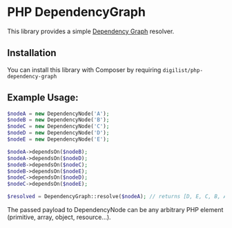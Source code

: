 # PHP DependencyGraph
This library provides a simple [Dependency Graph](http://en.wikipedia.org/wiki/Dependency_graph) resolver.

## Installation
You can install this library with Composer by requiring `digilist/php-dependency-graph`

## Example Usage:
```php
$nodeA = new DependencyNode('A');
$nodeB = new DependencyNode('B');
$nodeC = new DependencyNode('C');
$nodeD = new DependencyNode('D');
$nodeE = new DependencyNode('E');

$nodeA->dependsOn($nodeB);
$nodeA->dependsOn($nodeD);
$nodeB->dependsOn($nodeC);
$nodeB->dependsOn($nodeE);
$nodeC->dependsOn($nodeD);
$nodeC->dependsOn($nodeE);

$resolved = DependencyGraph::resolve($nodeA); // returns [D, E, C, B, A]
```

The passed payload to DependencyNode can be any arbitrary PHP element (primitive, array, object, resource...).
